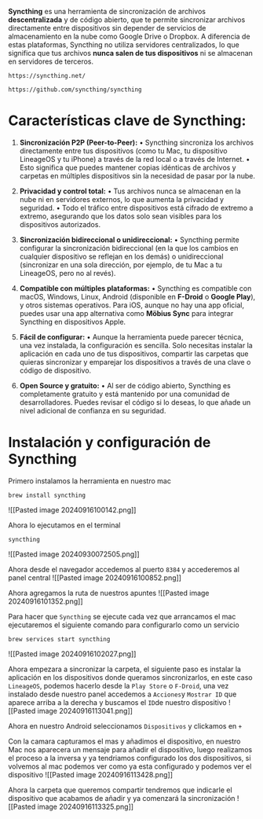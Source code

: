 **Syncthing** es una herramienta de sincronización de archivos **descentralizada** y de código abierto, que te permite sincronizar archivos directamente entre dispositivos sin depender de servicios de almacenamiento en la nube como Google Drive o Dropbox. A diferencia de estas plataformas, Syncthing no utiliza servidores centralizados, lo que significa que tus archivos **nunca salen de tus dispositivos** ni se almacenan en servidores de terceros.

```
https://syncthing.net/
```

```
https://github.com/syncthing/syncthing
```

# Características clave de Syncthing:
1. **Sincronización P2P (Peer-to-Peer):**
• Syncthing sincroniza los archivos directamente entre tus dispositivos (como tu Mac, tu dispositivo LineageOS y tu iPhone) a través de la red local o a través de Internet.
• Esto significa que puedes mantener copias idénticas de archivos y carpetas en múltiples dispositivos sin la necesidad de pasar por la nube.

2. **Privacidad y control total:**
• Tus archivos nunca se almacenan en la nube ni en servidores externos, lo que aumenta la privacidad y seguridad.
• Todo el tráfico entre dispositivos está cifrado de extremo a extremo, asegurando que los datos solo sean visibles para los dispositivos autorizados.

3. **Sincronización bidireccional o unidireccional:**
• Syncthing permite configurar la sincronización bidireccional (en la que los cambios en cualquier dispositivo se reflejan en los demás) o unidireccional (sincronizar en una sola dirección, por ejemplo, de tu Mac a tu LineageOS, pero no al revés).

4. **Compatible con múltiples plataformas:**
• Syncthing es compatible con macOS, Windows, Linux, Android (disponible en **F-Droid** o **Google Play**), y otros sistemas operativos. Para iOS, aunque no hay una app oficial, puedes usar una app alternativa como **Möbius Sync** para integrar Syncthing en dispositivos Apple.

5. **Fácil de configurar:**
• Aunque la herramienta puede parecer técnica, una vez instalada, la configuración es sencilla. Solo necesitas instalar la aplicación en cada uno de tus dispositivos, compartir las carpetas que quieras sincronizar y emparejar los dispositivos a través de una clave o código de dispositivo.

6. **Open Source y gratuito:**
• Al ser de código abierto, Syncthing es completamente gratuito y está mantenido por una comunidad de desarrolladores. Puedes revisar el código si lo deseas, lo que añade un nivel adicional de confianza en su seguridad.

# Instalación y configuración de Syncthing
Primero instalamos la herramienta en nuestro mac
```
brew install syncthing
```
![[Pasted image 20240916100142.png]]

Ahora lo ejecutamos en el terminal
```
syncthing
```
![[Pasted image 20240930072505.png]]

Ahora desde el navegador accedemos al puerto `8384` y accederemos al panel central
![[Pasted image 20240916100852.png]]

Ahora agregamos la ruta de nuestros apuntes
![[Pasted image 20240916101352.png]]

Para hacer que `Syncthing` se ejecute cada vez que arrancamos el mac ejecutaremos el siguiente comando para configurarlo como un servicio
```
brew services start syncthing
```
![[Pasted image 20240916102027.png]]

Ahora empezara a sincronizar la carpeta, el siguiente paso es instalar la aplicación en los dispositivos donde queramos sincronizarlos, en este caso `LineageOS`, podemos hacerlo desde la `Play Store` o `F-Droid`, una vez instalado desde nuestro panel accedemos a `Acciones`y `Mostrar ID` que aparece arriba a la derecha y buscamos el `ID`de nuestro dispositivo
![[Pasted image 20240916113041.png]]

Ahora en nuestro Android seleccionamos `Dispositivos` y clickamos en `+`

Con la camara capturamos el mas y añadimos el dispositivo, en nuestro Mac nos aparecera un mensaje para añadir el dispositivo, luego realizamos el proceso a la inversa y ya tendriamos configurado los dos dispositivos, si volvemos al mac podemos ver como ya esta configurado y podemos ver el dispositivo
![[Pasted image 20240916113428.png]]

Ahora la carpeta que queremos compartir tendremos que indicarle el dispositivo que acabamos de añadir y ya comenzará la sincronización
![[Pasted image 20240916113325.png]]
